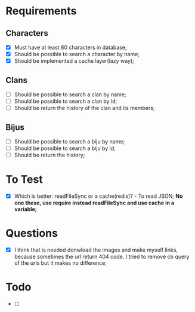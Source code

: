 # Requirements
## Characters
- [x] Must have at least 80 characters in database;
- [x] Should be possible to search a character by name;
- [x] Should be implemented a cache layer(lazy way);

## Clans
- [ ] Should be possible to search a clan by name;
- [ ] Should be possible to search a clan by id;
- [ ] Should be return the history of the clan and its members;

## Bijus
- [ ] Should be possible to search a biju by name;
- [ ] Should be possible to search a biju by id;
- [ ] Should be return the history;

# To Test
- [x] Which is better: readFileSync or a cache(redis)? - To read JSON;
  __No one these, use require instead readFileSync and use cache in a variable;__

# Questions
- [x] I think that is needed donwload the images and make myself links, because sometimes the url return 404 code. I tried to remove cb query of the urls but it makes no difference;

# Todo
- [ ] 
